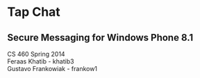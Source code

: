 Tap Chat
=================
Secure Messaging for Windows Phone 8.1
---------------------------------------

CS 460 Spring 2014<br/>
Feraas Khatib - khatib3<br/>
Gustavo Frankowiak - frankow1<br/>